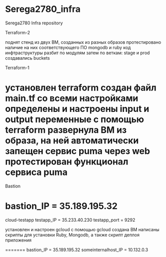# Serega2780_infra

Serega2780 Infra repository


Terraform-2

поднят стенд из двух ВМ, созданных из разных образов
протестировано наличие на них соответствующего ПО mongodb и ruby
код инфтраструктуры разбит по модулям
затем по веткам: stage и prod
создавались buckets


Terraform-1

установлен terraform
создан файл main.tf со всеми настройками
определены и настроены input и output переменные
с помощью terraform развернула ВМ из образа, на ней автоматически запещен сервис puma
через web протестирован функционал сервиса puma
=======

Bastion

bastion_IP = 35.189.195.32
=======
cloud-testapp
testapp_IP = 35.233.40.230
testapp_port = 9292

установлен и настроен gcloud
с помощью gcloud создана ВМ
написаны скрипты для установки Ruby, Mongodb, а также скрипт деплоя приложения


=======
bastion_IP = 35.189.195.32
someinternalhost_IP = 10.132.0.3

